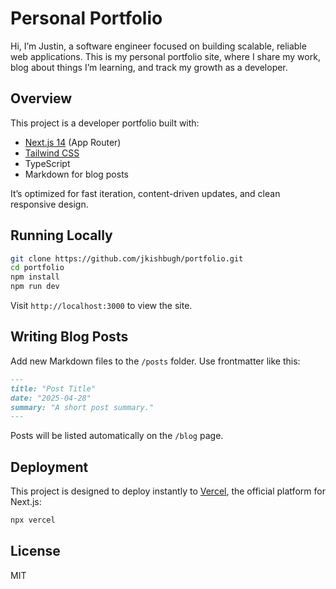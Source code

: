 # Personal Portfolio

Hi, I’m Justin, a software engineer focused on building scalable, reliable web applications. This is my personal portfolio site, where I share my work, blog about things I’m learning, and track my growth as a developer.

## Overview

This project is a developer portfolio built with:

- [Next.js 14](https://nextjs.org/) (App Router)
- [Tailwind CSS](https://tailwindcss.com/)
- TypeScript
- Markdown for blog posts

It’s optimized for fast iteration, content-driven updates, and clean responsive design.

## Running Locally

```bash
git clone https://github.com/jkishbugh/portfolio.git
cd portfolio
npm install
npm run dev
```

Visit `http://localhost:3000` to view the site.

## Writing Blog Posts

Add new Markdown files to the `/posts` folder. Use frontmatter like this:

```markdown
---
title: "Post Title"
date: "2025-04-28"
summary: "A short post summary."
---
```

Posts will be listed automatically on the `/blog` page.

## Deployment

This project is designed to deploy instantly to [Vercel](https://vercel.com), the official platform for Next.js:

```bash
npx vercel
```

## License

MIT
